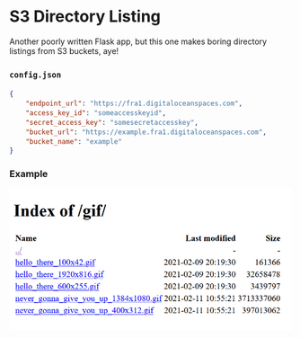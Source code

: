 # S3 Directory Listing
Another poorly written Flask app, but this one makes boring directory listings from S3 buckets, aye!

### `config.json`
```json
{
    "endpoint_url": "https://fra1.digitaloceanspaces.com",
    "access_key_id": "someaccesskeyid",
    "secret_access_key": "somesecretaccesskey",
    "bucket_url": "https://example.fra1.digitaloceanspaces.com",
    "bucket_name": "example"
}

```

### Example
![example.png](example.png)
